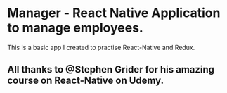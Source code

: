 # Manager - React Native Application to manage employees.


This is a basic app I created to practise React-Native and Redux.


## All thanks to @Stephen Grider for his amazing course on React-Native on Udemy.
